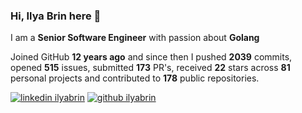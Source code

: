 
### Hi, Ilya Brin here 👋

I am a **Senior Software Engineer** with passion about **Golang**  

Joined GitHub **12 years ago** and since then I pushed **2039** commits, opened **515** issues, submitted **173** PR's, received **22** stars across **81** personal projects and contributed to **178** public repositories.

[1.1]: https://user-images.githubusercontent.com/464157/88304618-307f2b00-cd11-11ea-8f5a-0a154f7b523d.png (Feel free to add me to your network)
[2.1]: https://user-images.githubusercontent.com/464157/88305468-39bcc780-cd12-11ea-826e-f67163b6cf1f.png (You are here 😸)

[1]: https://www.linkedin.com/in/ilyabrin
[2]: https://www.github.com/ilyabrin

[![linkedin ilyabrin][1.1]][1]
[![github ilyabrin][2.1]][2]
